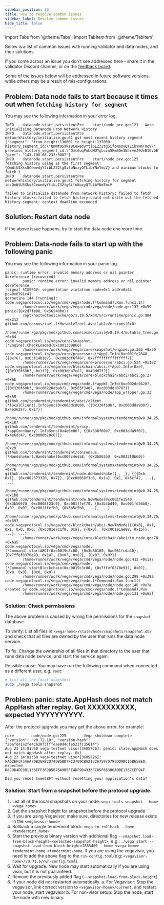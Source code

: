 ```yaml
---
sidebar_position: 10
title: How to resolve common issues
sidebar_label: Resolve common issues
hide_title: false
---
```


import Tabs from '@theme/Tabs';
import TabItem from '@theme/TabItem';


Below is a list of common issues with running validator and data nodes, and their solutions. 

If you come across an issue you don't see addressed here - share it in the validator Discord channel, or on the [feedback board](https://github.com/vegaprotocol/feedback).

Some of the issues below will be addressed in future software versions, while others may be a result of mis-configurations.

## Problem: Data node fails to start because it times out when `fetching history for segment`

You may see the following information in your error log. 

```log
INFO	datanode.start.persistentPre	start/node_pre.go:121	Auto Initialising Datanode From Network History
INFO	datanode.start.persistentPre	networkhistory/initialise.go:61	got most recent history segment	{"segment": "from_height:136001 to_height:137000 history_segment_id:\"QmWtU5Xks8CewedyYtibLZ32tgSifoNozyQTLibYNmTmcV\" previous_history_segment_id:\"Qmc6uqPnLdMUTgLuvm5FmSGe3WarveJ9UvB1GvbEf6XsvT\"", "peer": "143.198.66.233:3007"}
INFO	datanode.start.persistentPre	start/node_pre.go:125	fetching history using as the first segment:{QmWtU5Xks8CewedyYtibLZ32tgSifoNozyQTLibYNmTmcV} and minimum blocks to fetch 1
INFO	datanode.start.persistentPre	networkhistory/initialise.go:81	fetching history for segment id:QmWtU5Xks8CewedyYtibLZ32tgSifoNozyQTLibYNmTmcV

failed to initialize datanode from network history: failed to fetch history blocks:failed to fetch history:could not write out the fetched history segment: context deadline exceeded
```

## Solution: Restart data node

If the above issue happens, try to start the data node one more time.


## Problem: Data-node fails to start up with the following panic

You may see the following information in your panic log.

```log
panic: runtime error: invalid memory address or nil pointer dereference [recovered]
        panic: runtime error: invalid memory address or nil pointer dereference
[signal SIGSEGV: segmentation violation code=0x1 addr=0x44 pc=0x8791c4]
goroutine 144 [running]:
code.vegaprotocol.io/vega/cmd/vega/node.(*Command).Run.func1.1()
        /home/runner/work/vega/vega/cmd/vega/node/node.go:137 +0x59
panic({0x2d7fa00, 0x56540b0})
        /opt/hostedtoolcache/go/1.19.5/x64/src/runtime/panic.go:884 +0x212
github.com/cosmos/iavl.(*MutableTree).AvailableVersions(0x0)
        /home/runner/go/pkg/mod/github.com/cosmos/iavl@v0.19.4/mutable_tree.go:93 +0x64
code.vegaprotocol.io/vega/core/snapshot.(*Engine).CheckLoaded(0xc001339860)
        /home/runner/work/vega/vega/core/snapshot/engine.go:363 +0x59
code.vegaprotocol.io/vega/core/processor.(*App).Info(0xc001fe2840, {{0x76?, 0x63f14b18?}, 0xc003df6f40?, 0x7fffffffffffffff?})
        /home/runner/work/vega/vega/core/processor/abci.go:534 +0x1e2
code.vegaprotocol.io/vega/core/blockchain/abci.(*App).Info(0xe?, {{0x330f60b?, 0x1f?}, 0xc003dda7e8?, 0x40dd7f?})
        /home/runner/work/vega/vega/core/blockchain/abci/abci.go:27 +0x6b
code.vegaprotocol.io/vega/cmd/vega/node.(*appW).Info(0xc002dc0420?, {{0x330f60b?, 0xc00228dba0?}, 0x565f340?, 0xc003dda878?})
        /home/runner/work/vega/vega/cmd/vega/node/app_wrapper.go:33 +0x59
github.com/tendermint/tendermint/abci/client.(*localClient).InfoSync(0xc003dc8600, {{0x330f60b?, 0xc003dda930?}, 0x4e3625?, 0x1?})
        /home/runner/go/pkg/mod/github.com/informalsystems/tendermint@v0.34.25/abci/client/local_client.go:224 +0x107
github.com/tendermint/tendermint/proxy.(*appConnQuery).InfoSync(0x4e6e86?, {{0x330f60b?, 0xc003dda9f0?}, 0x4e6dc4?, 0xc0000b20c0?})
        /home/runner/go/pkg/mod/github.com/informalsystems/tendermint@v0.34.25/proxy/app_conn.go:155 +0x29
github.com/tendermint/tendermint/consensus.(*Handshaker).Handshake(0xc004c4eda8, {0x3b862b0, 0xc0022f0b60})
        /home/runner/go/pkg/mod/github.com/informalsystems/tendermint@v0.34.25/consensus/replay.go:244 +0x76
github.com/tendermint/tendermint/node.doHandshake({_, _}, {{{0xb, 0x1}, {0xc002373320, 0x7}}, {0xc00038f3c0, 0x1a}, 0x1, 0x6cf42, ...}, ...)
        /home/runner/go/pkg/mod/github.com/informalsystems/tendermint@v0.34.25/node/node.go:329 +0x1b8
github.com/tendermint/tendermint/node.NewNode(0xc001fe1540, {0x3b56970, 0xc0003f23c0}, 0xc001ffef70, {0x3b3bd40, 0xc001fd56b0}, 0x0?, 0x0?, 0xc001ffefb0, {0x3b5c5b0, ...}, ...)
        /home/runner/go/pkg/mod/github.com/informalsystems/tendermint@v0.34.25/node/node.go:777 +0x597
code.vegaprotocol.io/vega/core/blockchain/abci.NewTmNode({{0x0}, 0x1, 0x1, 0x0, 0x0, {0xc001e7c1f0, 0xa}, {{0x0}, {0xc001e1ae88, 0x15}}, ...}, ...)
        /home/runner/work/vega/vega/core/blockchain/abci/tm_node.go:78 +0x6a5
code.vegaprotocol.io/vega/cmd/vega/node.(*Command).startABCI(0xc0019c3c00, {0x3b80100, 0xc001fcda40}, {0x7ffef0370e93, 0x1a}, {0x0?, 0x0?}, {0x0?, 0x0?})
        /home/runner/work/vega/vega/cmd/vega/node/node.go:412 +0x1a7
code.vegaprotocol.io/vega/cmd/vega/node.(*Command).startBlockchain(0xc0019c3c00, {0x7ffef0370e93?, 0x0?}, {0x0, 0x0}, {0x0, 0x0})
        /home/runner/work/vega/vega/cmd/vega/node/node.go:299 +0x39a
code.vegaprotocol.io/vega/cmd/vega/node.(*Command).Run.func1()
        /home/runner/work/vega/vega/cmd/vega/node/node.go:140 +0x7e
created by code.vegaprotocol.io/vega/cmd/vega/node.(*Command).Run
        /home/runner/work/vega/vega/cmd/vega/node/node.go:131 +0x6af
```

### Solution: Check permissions
The above problem is caused by wrong file permissions for the `snapshot` database.

To verify: List all files in `<vega-home>/state/node/snapshots/snapshot.db/` and check that all files are owned by the user that runs the data node service.

To fix: Change the ownership of all files in that directory to the user that runs data node service, and start the service again.

Possible cause: You may have run the following command when connected as a different user, e.g. `root`:

```bash
# list all the local snapshots
sudo ./vega tools snapshot
```

## Problem: panic: state.AppHash does not match AppHash after replay. Got XXXXXXXXXX, expected YYYYYYYYYY.

After the protocol upgrade you may get the above error, for example:

```log
core        node/node.go:225        Vega shutdown complete        {"version": "v0.72.10", "version-hash":
"26afd41a2fe4cb20f3fffeae0d4cfe523fc35614"}
Aug 23 14:01:50 vega-testnet visor[3605726]: panic: state.AppHash does not match AppHash after replay. Got
Aug 23 14:01:50 vega-testnet visor[3605726]: FA62EFCF5AAA70B26FB2D746B5BD7FC3709CBA2132A7597D796DD9DC16B65EE0, expected D8CDD4DC0B1133EFF36985B76A9D5FE4DF904933FC85F6B306A00E1357CEF94F.

Did you reset CometBFT without resetting your application's data?
```

### Solution: Start from a snapshot before the protocol upgrade.

1. List all of the local snapshots on your node: `vega tools snapshot --home <vega_home>`
2. Get the snapshot height for snapshot before the protocol upgrade
3. If you are using Vegavisor, make sure, directories for new release exists in the `<vegavisor-home>`
3. Rollback a single tendermint block: `vega tm rollback --home <tendermint_home>`
4. Start the previous binary version with additional flag `--snapshot.load-from-block-height=<selected-snapshot-height>`, e.g.: `./vega start --snapshot.load-from-block-height=7885400 --home <vega-home> --tendermint-home <tendermint-home`. If you are using the vegavisor, you need to add the above flag to the `run-config.toml`(e.g: `<vegavisor-home>/v0.71.6/run-config.toml`).
5. Wait for upgrade. New node may start automatically if you are using visor, but it is not guaranteed.
6. Remove the previously added flag (`--snapshot.load-from-block-height`).
7. If your node did not restarted automatically.
   a. For Vegavisor: Stop the vegavisor, link correct version to `<vegavisor-home>/current`, and restart your node, start vegavisor
   b. For non-visor setup: Stop the node, start the node with new binary.